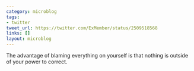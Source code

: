 ```yaml
---
category: microblog
tags:
- twitter
tweet_url: https://twitter.com/ExMember/status/2509518568
links: []
layout: microblog
---
```

The advantage of blaming everything on yourself is that nothing is outside of your power to correct.
